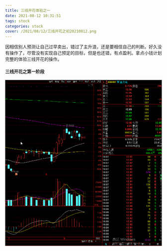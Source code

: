 ```yaml
---
title: 三线开花体验之一
date: 2021-08-12 10:31:51
tags: stock
categories: stock
cover: /2021/08/12/三线开花之初20210812.png
---
```


因相信别人预测让自己过早卖出，错过了主升浪，还是要相信自己的判断。好久没有操作了，尽管没有实现自己预定的目标，但是也还错，有点盈利。拿点小钱计划完整的体验三线开花的操作。

<!--more-->

#### 三线开花之第一阶段

![img](/images/三线开花之初20210812.png)

